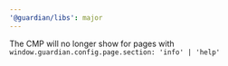 ```yaml
---
'@guardian/libs': major
---
```


The CMP will no longer show for pages with `window.guardian.config.page.section: 'info' | 'help'`
